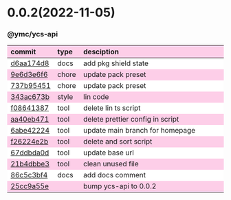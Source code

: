 
<style>
table{display:table;width:100%;}
table th:nth-of-type(1),table th:nth-of-type(2){width:12%;}
tr:nth-child(2n){background-color:#fdcee8;}
tr:nth-child(2n-1){background-color:white;}
th{background-color:#fdcee8;}
</style>


<a name="0.0.2"></a>
# 0.0.2(2022-11-05)
### @ymc/ycs-api

<div align="center" style="margin-left: auto;margin-right: auto;background:white;">

commit|type|desciption
:----|:----|:----
[d6aa174d8](https://github.com/ymc-github/js-idea/commit/0d6aa174d8503a752e65c4bdbb2dcb8c6ba74a5c)|docs|add pkg shield state
[9e6d3e6f6](https://github.com/ymc-github/js-idea/commit/99e6d3e6f69d22a636c0b10fcc362d99515c9916)|chore|update pack preset
[737b95451](https://github.com/ymc-github/js-idea/commit/e737b954518cbc552f9222a3ba75cc7dff533a8f)|chore|update pack preset
[343ac673b](https://github.com/ymc-github/js-idea/commit/4343ac673b727f901a5a1e10b2bd261ca58e9cd4)|style|lin code
[f08641387](https://github.com/ymc-github/js-idea/commit/3f08641387ecd32711c9fb5f5f05db0b8acb3b0e)|tool|delete lin ts script
[aa40eb471](https://github.com/ymc-github/js-idea/commit/3aa40eb4715bcbdd5b209f7f4f9a82acb8218a9b)|tool|delete prettier config in script
[6abe42224](https://github.com/ymc-github/js-idea/commit/96abe4222412dab55af0638b5d656dff16eaafeb)|tool|update main branch for homepage
[f26224e2b](https://github.com/ymc-github/js-idea/commit/5f26224e2bc70af3b0764c27bff78f5e2f7279bb)|tool|delete and sort script
[67ddbda0d](https://github.com/ymc-github/js-idea/commit/067ddbda0db83ad5f9ca609cc59e33b6aea4a6c0)|tool|update base url
[21b4dbbe3](https://github.com/ymc-github/js-idea/commit/e21b4dbbe3059079889abb52be444ddf5c1c9e3c)|tool|clean unused file
[86c5c3bf4](https://github.com/ymc-github/js-idea/commit/286c5c3bf4f450a4101721fbdd17b47544232051)|docs|add docs comment
[25cc9a55e](https://github.com/ymc-github/js-idea/commit/c25cc9a55e104aaabe5d0df790eff3a5282835fe)||bump ycs-api to 0.0.2

</div>
